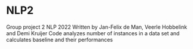 # NLP2
Group project 2 NLP 2022
Written by Jan-Felix de Man, Veerle Hobbelink and Demi Kruijer 
Code analyzes number of instances in a data set and calculates baseline and their performances 
